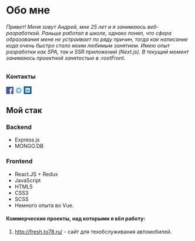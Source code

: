 # Обо мне
###### Привет! Меня зовут Андрей, мне 25 лет и я занимаюсь веб-разработкой. Раньше работал в школе, однако понял, что сфера образования меня не устраивает по ряду причин, тогда как  написание кода очень быстро стало моим любимым занятием. Имею опыт разработки как SPA, так и SSR приложений (Next.js). В текущий момент занимаюсь проектной занятостью в :rootFront.

### Контакты
<a href="http://facebook.com/Cabagemage" target="_blank"><img src="facebook.png" /></a>
<a href="https://t.me/TextContentNull" target="_blank"><img src="TG.jpg" /></a>
<a href="https://www.linkedin.com/in/cabagemage/" target="_blank"><img src="linkedin.png" /></a>

## Мой стак
### Backend
- Express.js 
- MONGO.DB 
### Frontend
- React.JS + Redux
- JavaScript 
- HTML5 
- CSS3
- SCSS
- Немного опыта во Vue.


#### Коммерческие проекты, над которыми я вёл работу: 
1. http://fresh.to78.ru/ - сайт для техобслуживания автомобилей. 
<!--
**Cabagemage/Cabagemage** is a ✨ _special_ ✨ repository because its `README.md` (this file) appears on your GitHub profile.

Here are some ideas to get you started:

- 🔭 I’m currently working on ...
- 🌱 I’m currently learning ...
- 👯 I’m looking to collaborate on ...
- 🤔 I’m looking for help with ...
- 💬 Ask me about ...
- 📫 How to reach me: ...
- 😄 Pronouns: ...
- ⚡ Fun fact: ...
-->
